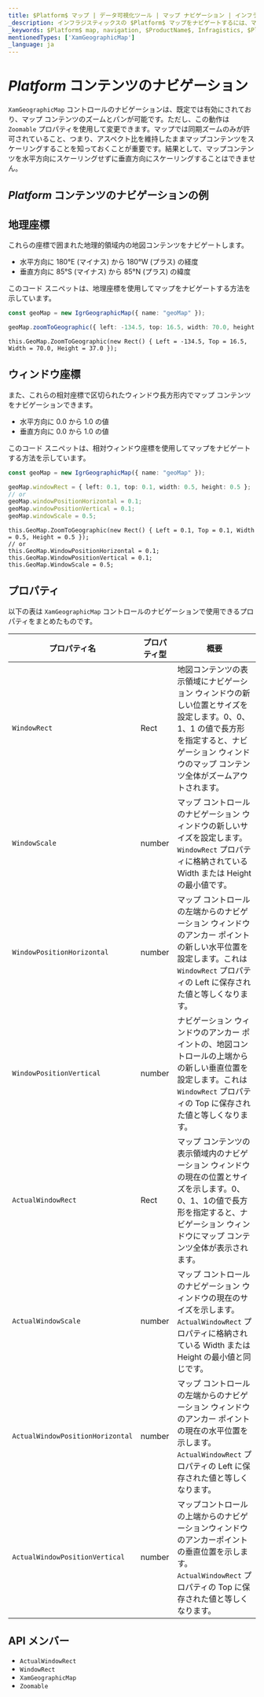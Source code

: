 ```yaml
---
title: $Platform$ マップ | データ可視化ツール | マップ ナビゲーション | インフラジスティックス
_description: インフラジスティックスの $Platform$ マップをナビゲートするには、マウスまたはタッチを使用して左右にパンニングし、水平および垂直にズームします。$ProductName$ マップのナビゲーション機能について説明します。
_keywords: $Platform$ map, navigation, $ProductName$, Infragistics, $Platform$ マップ, ナビゲーション, インフラジスティックス
mentionedTypes: ['XamGeographicMap']
_language: ja
---
```

# $Platform$ コンテンツのナビゲーション

`XamGeographicMap` コントロールのナビゲーションは、既定では有効にされており、マップ コンテンツのズームとパンが可能です。ただし、この動作は `Zoomable` プロパティを使用して変更できます。マップでは同期ズームのみが許可されていること、つまり、アスペクト比を維持したままマップコンテンツをスケーリングすることを知っておくことが重要です。結果として、マップコンテンツを水平方向にスケーリングせずに垂直方向にスケーリングすることはできません。

## $Platform$ コンテンツのナビゲーションの例


<code-view style="height: 500px"
           data-demos-base-url="{environment:dvDemosBaseUrl}"
           iframe-src="{environment:dvDemosBaseUrl}/maps/geo-map-navigation"
           alt="$Platform$ コンテンツのナビゲーションの例"
           github-src="maps/geo-map/navigation">
</code-view>

<div class="divider--half"></div>

## 地理座標

これらの座標で囲まれた地理的領域内の地図コンテンツをナビゲートします。
- 水平方向に 180°E (マイナス) から 180°W (プラス) の経度
- 垂直方向に 85°S (マイナス) から 85°N (プラス) の緯度

このコード スニペットは、地理座標を使用してマップをナビゲートする方法を示しています。

```ts
const geoMap = new IgrGeographicMap({ name: "geoMap" });

geoMap.zoomToGeographic({ left: -134.5, top: 16.5, width: 70.0, height: 37.0 });
```

```razor
this.GeoMap.ZoomToGeographic(new Rect() { Left = -134.5, Top = 16.5, Width = 70.0, Height = 37.0 });
```

## ウィンドウ座標

また、これらの相対座標で区切られたウィンドウ長方形内でマップ コンテンツをナビゲーションできます。
- 水平方向に 0.0 から 1.0 の値
- 垂直方向に 0.0 から 1.0 の値

このコード スニペットは、相対ウィンドウ座標を使用してマップをナビゲートする方法を示しています。

```ts
const geoMap = new IgrGeographicMap({ name: "geoMap" });

geoMap.windowRect = { left: 0.1, top: 0.1, width: 0.5, height: 0.5 };
// or
geoMap.windowPositionHorizontal = 0.1;
geoMap.windowPositionVertical = 0.1;
geoMap.windowScale = 0.5;
```

```razor
this.GeoMap.ZoomToGeographic(new Rect() { Left = 0.1, Top = 0.1, Width = 0.5, Height = 0.5 });
// or
this.GeoMap.WindowPositionHorizontal = 0.1;
this.GeoMap.WindowPositionVertical = 0.1;
this.GeoMap.WindowScale = 0.5;
```

## プロパティ
以下の表は `XamGeographicMap` コントロールのナビゲーションで使用できるプロパティをまとめたものです。

| プロパティ名  | プロパティ型   | 概要   |
|----------------|-----------------|---------------|
|`WindowRect`| Rect | 地図コンテンツの表示領域にナビゲーション ウィンドウの新しい位置とサイズを設定します。0、0、1、1 の値で長方形を指定すると、ナビゲーション ウィンドウのマップ コンテンツ全体がズームアウトされます。 |
|`WindowScale`| number | マップ コントロールのナビゲーション ウィンドウの新しいサイズを設定します。`WindowRect` プロパティに格納されている Width または Height の最小値です。 |
|`WindowPositionHorizontal`| number | マップ コントロールの左端からのナビゲーション ウィンドウのアンカー ポイントの新しい水平位置を設定します。これは `WindowRect` プロパティの Left に保存された値と等しくなります。 |
|`WindowPositionVertical`| number | ナビゲーション ウィンドウのアンカー ポイントの、地図コントロールの上端からの新しい垂直位置を設定します。これは `WindowRect` プロパティの Top に保存された値と等しくなります。 |
|`ActualWindowRect`| Rect | マップ コンテンツの表示領域内のナビゲーション ウィンドウの現在の位置とサイズを示します。0、0、1、1の値で長方形を指定すると、ナビゲーション ウィンドウにマップ コンテンツ全体が表示されます。  |
|`ActualWindowScale`| number | マップ コントロールのナビゲーション ウィンドウの現在のサイズを示します。`ActualWindowRect` プロパティに格納されている Width または Height の最小値と同じです。 |
|`ActualWindowPositionHorizontal`| number | マップ コントロールの左端からのナビゲーション ウィンドウのアンカー ポイントの現在の水平位置を示します。`ActualWindowRect` プロパティの Left に保存された値と等しくなります。 |
|`ActualWindowPositionVertical`| number | マップコントロールの上端からのナビゲーションウィンドウのアンカーポイントの垂直位置を示します。`ActualWindowRect` プロパティの Top に保存された値と等しくなります。 |

## API メンバー

 - `ActualWindowRect`
 - `WindowRect`
 - `XamGeographicMap`
 - `Zoomable`